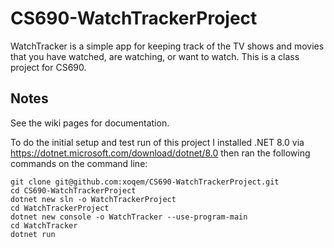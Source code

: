 # CS690-WatchTrackerProject
WatchTracker is a simple app for keeping track of the TV shows and movies that you have watched, are watching, or want to watch. This is a class project for CS690.

## Notes

See the wiki pages for documentation.

To do the initial setup and test run of this project I installed .NET 8.0 via https://dotnet.microsoft.com/download/dotnet/8.0 then ran the following commands on the command line:
```
git clone git@github.com:xoqem/CS690-WatchTrackerProject.git
cd CS690-WatchTrackerProject
dotnet new sln -o WatchTrackerProject
cd WatchTrackerProject
dotnet new console -o WatchTracker --use-program-main
cd WatchTracker
dotnet run
```
